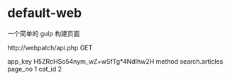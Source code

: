 # default-web
一个简单的 gulp 构建页面

http://webpatch/api.php GET

app_key H5ZRcHSo54nym_wZ+wSfTg*4NdIhw2H
method search.articles
page_no 1
cat_id 2